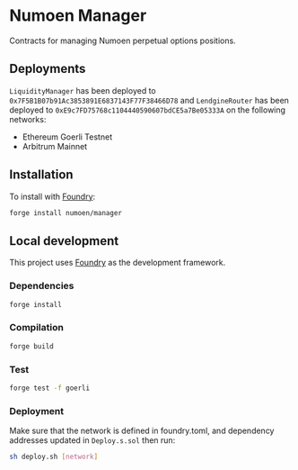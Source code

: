 # Numoen Manager

Contracts for managing Numoen perpetual options positions.

## Deployments

`LiquidityManager` has been deployed to `0x7F5B1B07b91Ac3853891E6837143F77F38466D78` and `LendgineRouter` has been deployed to `0xE9c7FD75768c1104440590607bdCE5a7Be05333A` on the following networks:

- Ethereum Goerli Testnet
- Arbitrum Mainnet

## Installation

To install with [Foundry](https://github.com/foundry-rs/foundry):

```bash
forge install numoen/manager
```

## Local development

This project uses [Foundry](https://github.com/foundry-rs/foundry) as the development framework.

### Dependencies

```bash
forge install
```

### Compilation

```bash
forge build
```

### Test

```bash
forge test -f goerli
```

### Deployment

Make sure that the network is defined in foundry.toml, and dependency addresses updated in `Deploy.s.sol` then run:

```bash
sh deploy.sh [network]
```

